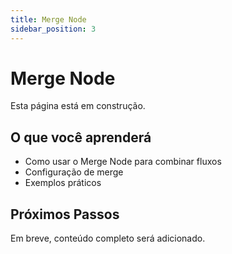 ```yaml
---
title: Merge Node
sidebar_position: 3
---
```


# Merge Node

Esta página está em construção.

## O que você aprenderá

- Como usar o Merge Node para combinar fluxos
- Configuração de merge
- Exemplos práticos

## Próximos Passos

Em breve, conteúdo completo será adicionado.
